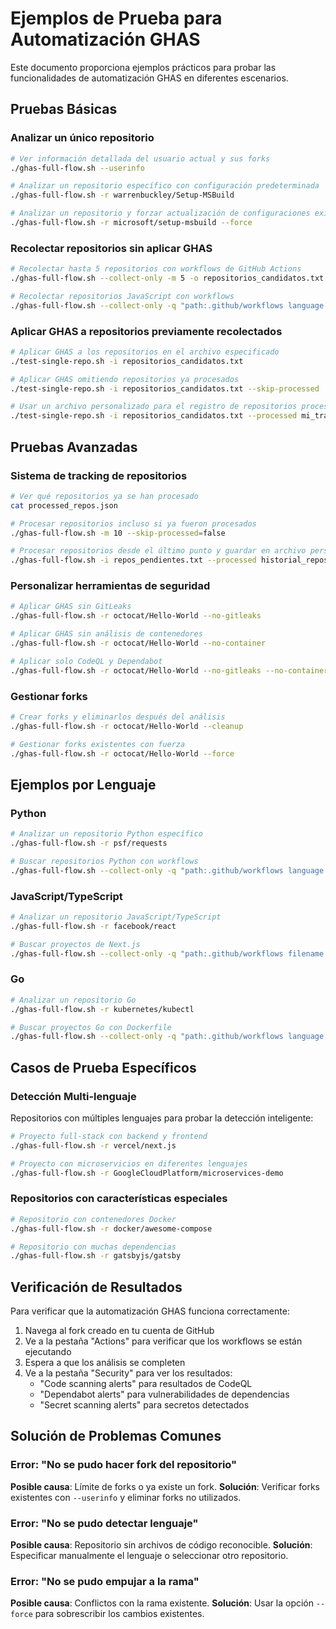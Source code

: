 # Ejemplos de Prueba para Automatización GHAS

Este documento proporciona ejemplos prácticos para probar las funcionalidades de automatización GHAS en diferentes escenarios.

## Pruebas Básicas

### Analizar un único repositorio

```bash
# Ver información detallada del usuario actual y sus forks
./ghas-full-flow.sh --userinfo

# Analizar un repositorio específico con configuración predeterminada
./ghas-full-flow.sh -r warrenbuckley/Setup-MSBuild

# Analizar un repositorio y forzar actualización de configuraciones existentes
./ghas-full-flow.sh -r microsoft/setup-msbuild --force
```

### Recolectar repositorios sin aplicar GHAS

```bash
# Recolectar hasta 5 repositorios con workflows de GitHub Actions
./ghas-full-flow.sh --collect-only -m 5 -o repositorios_candidatos.txt

# Recolectar repositorios JavaScript con workflows
./ghas-full-flow.sh --collect-only -q "path:.github/workflows language:javascript" -m 3 -o repos_javascript.txt
```

### Aplicar GHAS a repositorios previamente recolectados

```bash
# Aplicar GHAS a los repositorios en el archivo especificado
./test-single-repo.sh -i repositorios_candidatos.txt

# Aplicar GHAS omitiendo repositorios ya procesados
./test-single-repo.sh -i repositorios_candidatos.txt --skip-processed

# Usar un archivo personalizado para el registro de repositorios procesados
./test-single-repo.sh -i repositorios_candidatos.txt --processed mi_tracking.json
```

## Pruebas Avanzadas

### Sistema de tracking de repositorios

```bash
# Ver qué repositorios ya se han procesado
cat processed_repos.json

# Procesar repositorios incluso si ya fueron procesados 
./ghas-full-flow.sh -m 10 --skip-processed=false

# Procesar repositorios desde el último punto y guardar en archivo personalizado
./ghas-full-flow.sh -i repos_pendientes.txt --processed historial_repos.json
```

### Personalizar herramientas de seguridad

```bash
# Aplicar GHAS sin GitLeaks
./ghas-full-flow.sh -r octocat/Hello-World --no-gitleaks

# Aplicar GHAS sin análisis de contenedores
./ghas-full-flow.sh -r octocat/Hello-World --no-container

# Aplicar solo CodeQL y Dependabot
./ghas-full-flow.sh -r octocat/Hello-World --no-gitleaks --no-container
```

### Gestionar forks

```bash
# Crear forks y eliminarlos después del análisis
./ghas-full-flow.sh -r octocat/Hello-World --cleanup

# Gestionar forks existentes con fuerza
./ghas-full-flow.sh -r octocat/Hello-World --force
```

## Ejemplos por Lenguaje

### Python

```bash
# Analizar un repositorio Python específico
./ghas-full-flow.sh -r psf/requests

# Buscar repositorios Python con workflows
./ghas-full-flow.sh --collect-only -q "path:.github/workflows language:python" -m 5 -o python_repos.txt
```

### JavaScript/TypeScript

```bash
# Analizar un repositorio JavaScript/TypeScript
./ghas-full-flow.sh -r facebook/react

# Buscar proyectos de Next.js
./ghas-full-flow.sh --collect-only -q "path:.github/workflows filename:next.config.js" -m 3
```

### Go

```bash
# Analizar un repositorio Go
./ghas-full-flow.sh -r kubernetes/kubectl

# Buscar proyectos Go con Dockerfile
./ghas-full-flow.sh --collect-only -q "path:.github/workflows language:go filename:Dockerfile" -m 3
```

## Casos de Prueba Específicos

### Detección Multi-lenguaje

Repositorios con múltiples lenguajes para probar la detección inteligente:

```bash
# Proyecto full-stack con backend y frontend
./ghas-full-flow.sh -r vercel/next.js

# Proyecto con microservicios en diferentes lenguajes
./ghas-full-flow.sh -r GoogleCloudPlatform/microservices-demo
```

### Repositorios con características especiales

```bash
# Repositorio con contenedores Docker
./ghas-full-flow.sh -r docker/awesome-compose

# Repositorio con muchas dependencias
./ghas-full-flow.sh -r gatsbyjs/gatsby
```

## Verificación de Resultados

Para verificar que la automatización GHAS funciona correctamente:

1. Navega al fork creado en tu cuenta de GitHub
2. Ve a la pestaña "Actions" para verificar que los workflows se están ejecutando
3. Espera a que los análisis se completen
4. Ve a la pestaña "Security" para ver los resultados:
   - "Code scanning alerts" para resultados de CodeQL
   - "Dependabot alerts" para vulnerabilidades de dependencias
   - "Secret scanning alerts" para secretos detectados

## Solución de Problemas Comunes

### Error: "No se pudo hacer fork del repositorio"

**Posible causa**: Límite de forks o ya existe un fork.
**Solución**: Verificar forks existentes con `--userinfo` y eliminar forks no utilizados.

### Error: "No se pudo detectar lenguaje"

**Posible causa**: Repositorio sin archivos de código reconocible.
**Solución**: Especificar manualmente el lenguaje o seleccionar otro repositorio.

### Error: "No se pudo empujar a la rama"

**Posible causa**: Conflictos con la rama existente.
**Solución**: Usar la opción `--force` para sobrescribir los cambios existentes.
